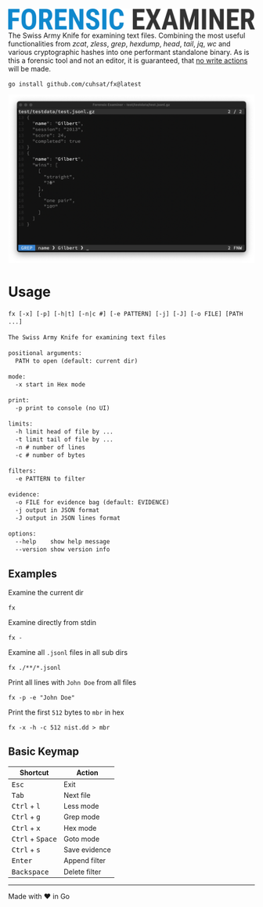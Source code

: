 ![](assets/logo.png "Forensic Examiner")
The Swiss Army Knife for examining text files. Combining the most useful functionalities from _zcat_, _zless_, _grep_, _hexdump_, _head_, _tail_, _jq_, _wc_ and various cryptographic hashes into one performant standalone binary. As is this a forensic tool and not an editor, it is guaranteed, that <ins>no write actions</ins> will be made.
```console
go install github.com/cuhsat/fx@latest
```
![](assets/grep.png "Screenshot")

# Usage
```
fx [-x] [-p] [-h|t] [-n|c #] [-e PATTERN] [-j] [-J] [-o FILE] [PATH ...]

The Swiss Army Knife for examining text files

positional arguments:
  PATH to open (default: current dir)

mode:
  -x start in Hex mode

print:
  -p print to console (no UI)

limits:
  -h limit head of file by ...
  -t limit tail of file by ...
  -n # number of lines
  -c # number of bytes

filters:
  -e PATTERN to filter

evidence:
  -o FILE for evidence bag (default: EVIDENCE)
  -j output in JSON format
  -J output in JSON lines format

options:
  --help    show help message
  --version show version info
```

## Examples
Examine the current dir
```console
fx
```
Examine directly from stdin
```console
fx -
```
Examine all `.jsonl` files in all sub dirs
```console
fx ./**/*.jsonl
```
Print all lines with `John Doe` from all files
```console
fx -p -e "John Doe"
```
Print the first `512` bytes to `mbr` in hex
```console
fx -x -h -c 512 nist.dd > mbr
```

## Basic Keymap
| Shortcut                           | Action        |
| ---------------------------------- | ------------- |
| <kbd>Esc</kbd>                     | Exit          |
| <kbd>Tab</kbd>                     | Next file     |
| <kbd>Ctrl</kbd> + <kbd>l</kbd>     | Less mode     |
| <kbd>Ctrl</kbd> + <kbd>g</kbd>     | Grep mode     |
| <kbd>Ctrl</kbd> + <kbd>x</kbd>     | Hex mode      |
| <kbd>Ctrl</kbd> + <kbd>Space</kbd> | Goto mode     |
| <kbd>Ctrl</kbd> + <kbd>s</kbd>     | Save evidence |
| <kbd>Enter</kbd>                   | Append filter |
| <kbd>Backspace</kbd>               | Delete filter |

---
Made with ❤ in Go